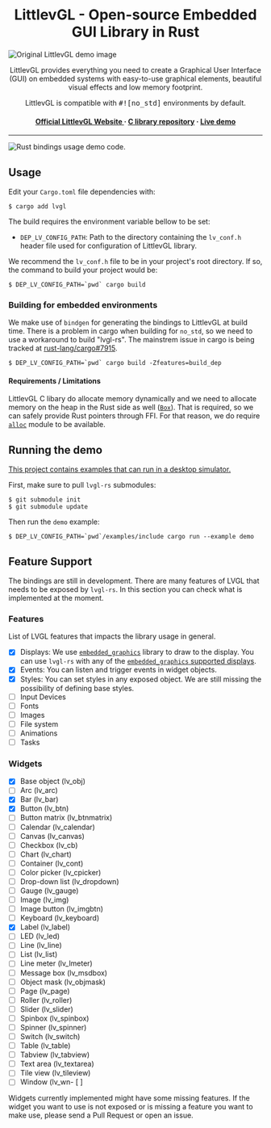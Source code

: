 <h1 align="center"> LittlevGL - Open-source Embedded GUI Library in Rust</h1>

![Original LittlevGL demo image](lv_demo.png)

<p align="center">
LittlevGL provides everything you need to create a Graphical User Interface (GUI) on embedded systems with easy-to-use graphical elements, beautiful visual effects and low memory footprint. 
</p>
<p align="center">
LittlevGL is compatible with <samp>#![no_std]</samp> environments by default.
</p>

<h4 align="center">
<a href="https://lvgl.io/">Official LittlevGL Website </a> &middot; 
<a href="https://github.com/littlevgl/lvgl">C library repository</a> &middot;
<a href="https://lvgl.io/demos">Live demo</a>
</h4>

---

![Rust bindings usage demo code.](demo.png)

## Usage

Edit your `Cargo.toml` file dependencies with:
```
$ cargo add lvgl
```

The build requires the environment variable bellow to be set:

- `DEP_LV_CONFIG_PATH`: Path to the directory containing the `lv_conf.h` header file used for configuration of LittlevGL library.

We recommend the `lv_conf.h` file to be in your project's root directory. If so, the command to build your project would be:
```shell script
$ DEP_LV_CONFIG_PATH=`pwd` cargo build
```

### Building for embedded environments

We make use of `bindgen` for generating the bindings to LittlevGL at build time. There is a problem in cargo when building
for `no_std`, so we need to use a workaround to build "lvgl-rs". The mainstrem issue in cargo is being tracked at
[rust-lang/cargo#7915](https://github.com/rust-lang/cargo/issues/7915).

```shell
$ DEP_LV_CONFIG_PATH=`pwd` cargo build -Zfeatures=build_dep
```

#### Requirements / Limitations

LittlevGL C libary do allocate memory dynamically and we need to allocate memory on the heap in the Rust side as well
([`Box`](https://doc.rust-lang.org/beta/alloc/boxed/struct.Box.html)).
That is required, so we can safely provide Rust pointers through FFI. For that reason, we do require
[`alloc`](https://doc.rust-lang.org/alloc/) module to be available.

## Running the demo

[This project contains examples that can run in a desktop simulator.](./examples)

First, make sure to pull `lvgl-rs` submodules:
```shell
$ git submodule init
$ git submodule update 
```

Then run the `demo` example:

```shell
$ DEP_LV_CONFIG_PATH=`pwd`/examples/include cargo run --example demo
```

## Feature Support

The bindings are still in development. There are many features of LVGL that needs to be exposed by `lvgl-rs`. In
this section you can check what is implemented at the moment.

### Features

List of LVGL features that impacts the library usage in general.
- [x] Displays: We use [`embedded_graphics`](https://docs.rs/embedded-graphics/0.6.2/embedded_graphics/) library to
      draw to the display. You can use `lvgl-rs` with any of the
      [`embedded_graphics` supported displays](https://docs.rs/embedded-graphics/0.6.2/embedded_graphics/#supported-displays).
- [x] Events: You can listen and trigger events in widget objects.
- [x] Styles: You can set styles in any exposed object. We are still missing the possibility of defining base styles.
- [ ] Input Devices
- [ ] Fonts
- [ ] Images
- [ ] File system
- [ ] Animations
- [ ] Tasks

### Widgets

- [x] Base object (lv_obj)
- [ ] Arc (lv_arc)
- [x] Bar (lv_bar)
- [x] Button (lv_btn)
- [ ] Button matrix (lv_btnmatrix)
- [ ] Calendar (lv_calendar)
- [ ] Canvas (lv_canvas)
- [ ] Checkbox (lv_cb)
- [ ] Chart (lv_chart)
- [ ] Container (lv_cont)
- [ ] Color picker (lv_cpicker)
- [ ] Drop-down list (lv_dropdown)
- [ ] Gauge (lv_gauge)
- [ ] Image (lv_img)
- [ ] Image button (lv_imgbtn)
- [ ] Keyboard (lv_keyboard)
- [x] Label (lv_label)
- [ ] LED (lv_led)
- [ ] Line (lv_line)
- [ ] List (lv_list)
- [ ] Line meter (lv_lmeter)
- [ ] Message box (lv_msdbox)
- [ ] Object mask (lv_objmask)
- [ ] Page (lv_page)
- [ ] Roller (lv_roller)
- [ ] Slider (lv_slider)
- [ ] Spinbox (lv_spinbox)
- [ ] Spinner (lv_spinner)
- [ ] Switch (lv_switch)
- [ ] Table (lv_table)
- [ ] Tabview (lv_tabview)
- [ ] Text area (lv_textarea)
- [ ] Tile view (lv_tileview)
- [ ] Window (lv_wn- [ ]

Widgets currently implemented might have some missing features. If the widget you want to use is not exposed or
is missing a feature you want to make use, please send a Pull Request or open an issue.

